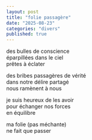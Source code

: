 ```yaml
---
layout: post
title: "folie passagère"
date: "2025-08-23"
categories: "divers"
published: true
---
```


des bulles de conscience  
éparpillées dans le ciel  
prêtes à éclater  

des bribes passagères de vérité  
dans notre délire partagé  
nous ramènent à nous  

je suis heureux de les avoir  
pour échanger nos forces  
en équilibre  

ma folie (pas méchante)  
ne fait que passer  
